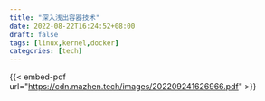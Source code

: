 ```yaml
---
title: "深入浅出容器技术"
date: 2022-08-22T16:24:52+08:00
draft: false
tags: [linux,kernel,docker]
categories: [tech] 
---
```

{{< embed-pdf url="https://cdn.mazhen.tech/images/202209241626966.pdf" >}}
